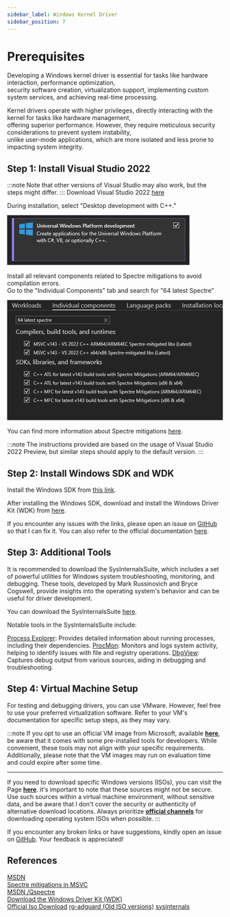 ```yaml
---
sidebar_label: Windows Kernel Driver
sidebar_position: 7
---
```


# Prerequisites

Developing a Windows kernel driver is essential for tasks like hardware interaction, performance optimization,  
security software creation, virtualization support, implementing custom system services, and achieving real-time processing.  

Kernel drivers operate with higher privileges, directly interacting with the kernel for tasks like hardware management,  
offering superior performance. However, they require meticulous security considerations to prevent system instability,  
unlike user-mode applications, which are more isolated and less prone to impacting system integrity.

## Step 1: Install Visual Studio 2022

:::note
Note that other versions of Visual Studio may also work, but the steps might differ.
:::
Download Visual Studio 2022 [here](https://visualstudio.microsoft.com/de/)

During installation, select "Desktop development with C++."

![Desktop development with C++ in visual studio installer](../../../static/img/windows/kernel/intro/setup_QaWAYCosDU.png)

Install all relevant components related to Spectre mitigations to avoid compilation errors.  
Go to the "Individual Components" tab and search for "64 latest Spectre"

![Individual Components 64 latest spectre](../../../static/img/windows/kernel/intro/setup_nPCCWZdr43.png)

You can find more information about Spectre mitigations [here](https://devblogs.microsoft.com/cppblog/spectre-mitigations-in-msvc/).

:::note
The instructions provided are based on the usage of Visual Studio 2022 Preview, but similar steps should apply to the default version.
:::

## Step 2: Install Windows SDK and WDK

Install the Windows SDK from [this link](https://developer.microsoft.com/ja-jp/windows/downloads/windows-sdk/).

After installing the Windows SDK, download and install the Windows Driver Kit (WDK) from [here](https://download.microsoft.com/download/7/b/f/7bfc8dbe-00cb-47de-b856-70e696ef4f46/wdk/wdksetup.exe).  

If you encounter any issues with the links, please open an issue on [GitHub](https://github.com/Arteiii/arteiii.github.io/issues/new) so that I can fix it. You can also refer to the official documentation [here](https://learn.microsoft.com/ja-jp/windows-hardware/drivers/download-the-wdk).

## Step 3: Additional Tools

It is recommended to download the SysInternalsSuite, which includes a set of powerful utilities for Windows system troubleshooting, monitoring, and debugging. These tools, developed by Mark Russinovich and Bryce Cogswell, provide insights into the operating system's behavior and can be useful for driver development.

You can download the SysInternalsSuite [here](https://learn.microsoft.com/ja-jp/sysinternals/downloads/sysinternals-suite).

Notable tools in the SysInternalsSuite include:

[Process Explorer](https://learn.microsoft.com/en-us/sysinternals/downloads/process-explorer): Provides detailed information about running processes, including their dependencies.
[ProcMon](https://learn.microsoft.com/en-us/sysinternals/downloads/procmon): Monitors and logs system activity, helping to identify issues with file and registry operations.
[DbgView](https://learn.microsoft.com/en-us/sysinternals/downloads/debugview): Captures debug output from various sources, aiding in debugging and troubleshooting.

## Step 4: Virtual Machine Setup

For testing and debugging drivers, you can use VMware. However, feel free to use your preferred virtualization software. Refer to your VM's documentation for specific setup steps, as they may vary.

:::note
If you opt to use an official VM image from Microsoft, available [**here**](https://developer.microsoft.com/en-us/windows/downloads/virtual-machines/), be aware that it comes with some pre-installed tools for developers. While convenient, these tools may not align with your specific requirements. Additionally, please note that the VM images may run on evaluation time and could expire after some time.

---

If you need to download specific Windows versions (ISOs), you can visit the Page [**here**](https://files.rg-adguard.net/version/f0bd8307-d897-ef77-dbd6-216fefbe94c5). it's important to note that these sources might not be secure. Use such sources within a virtual machine environment, without sensitive data, and be aware that I don't cover the security or authenticity of alternative download locations. Always prioritize [**official channels**](https://www.microsoft.com/ja-jp/software-download/windows10) for downloading operating system ISOs when possible.
:::

If you encounter any broken links or have suggestions, kindly open an issue on [GitHub](https://github.com/Arteiii/arteiii.github.io/issues/new). Your feedback is appreciated!

## References

[MSDN](https://learn.microsoft.com/en-us/windows-hardware/drivers/download-the-wdk)  
[Spectre mitigations in MSVC](https://devblogs.microsoft.com/cppblog/spectre-mitigations-in-msvc/)  
[MSDN /Qspectre](https://learn.microsoft.com/en-us/cpp/build/reference/qspectre)  
[Download the Windows Driver Kit (WDK)](https://learn.microsoft.com/en-us/windows-hardware/drivers/download-the-wdk)  
[Official Iso Download](https://www.microsoft.com/ja-jp/software-download/windows10)
[rg-adguard (Old ISO versions)](https://files.rg-adguard.net/version/f0bd8307-d897-ef77-dbd6-216fefbe94c5)
[sysinternals](https://learn.microsoft.com/ja-jp/sysinternals)

